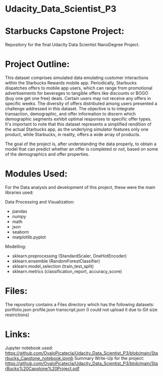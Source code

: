 # Udacity_Data_Scientist_P3

# Starbucks Capstone Project:
Repository for the final Udacity Data Scientist NanoDegree Project.

# Project Outline:

This dataset comprises simulated data emulating customer interactions within the Starbucks Rewards mobile app. Periodically, Starbucks dispatches offers to mobile app users, which can range from promotional advertisements for beverages to tangible offers like discounts or BOGO (buy one get one free) deals. Certain users may not receive any offers in specific weeks. The diversity of offers distributed among users presented a challenge addressed in this dataset. 
The objective is to integrate transaction, demographic, and offer information to discern which demographic segments exhibit optimal responses to specific offer types.
It's important to note that this dataset represents a simplified rendition of the actual Starbucks app, as the underlying simulator features only one product, while Starbucks, in reality, offers a wide array of products.

The goal of the project is, after understanding the data properly, to obtain a model that can predict whether an offer is completed or not, based on some of the demographics and offer properties.


# Modules Used:

For the Data analysis and development of this project, these were the main libraries used:

Data Processing and Visualization:
  - pandas 
  - numpy 
  - math
  - json
  - seaborn 
  - matplotlib.pyplot
    
Modelling:

  - sklearn.preprocessing  (StandardScaler, OneHotEncoder)
  - sklearn.ensemble (RandomForestClassifier)
  - sklearn.model_selection (train_test_split)
  - sklearn.metrics  (classification_report, accuracy_score)

# Files:
The repository contains a Files directory which has the following datasets:
portfolio.json
profile.json
transcript.json (I could not upload it due to Git size restrictions)


# Links:
Jupyter notebook used:
https://github.com/OvaloPicatecla/Udacity_Data_Scientist_P3/blob/main/Starbucks_Capstone_notebook.ipynb
Summary Write-Up for the project:
https://github.com/OvaloPicatecla/Udacity_Data_Scientist_P3/blob/main/StarBucks%20Capstone%20Project.pdf

